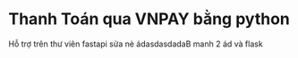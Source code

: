 # Thanh Toán qua VNPAY bằng python

Hỗ trợ trên thư viên fastapi  sửa nè ádasdasdadaB manh 2 ád và flask